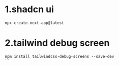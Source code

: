# 1.shadcn ui

```
npx create-next-app@latest
```

# 2.tailwind debug screen

```
npm install tailwindcss-debug-screens --save-dev
``
